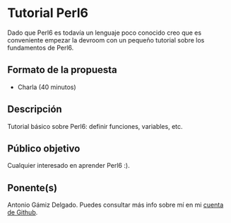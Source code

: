 # Tutorial Perl6

Dado que Perl6 es todavía un lenguaje poco conocido creo que es conveniente empezar la devroom con un pequeño
tutorial sobre los fundamentos de Perl6.

## Formato de la propuesta

* Charla (40 minutos)

## Descripción

Tutorial básico sobre Perl6: definir funciones, variables, etc.

## Público objetivo

Cualquier interesado en aprender Perl6 :).

## Ponente(s)

Antonio Gámiz Delgado. Puedes consultar más info sobre mí en mi [cuenta de Github](https://github.com/antoniogamiz).